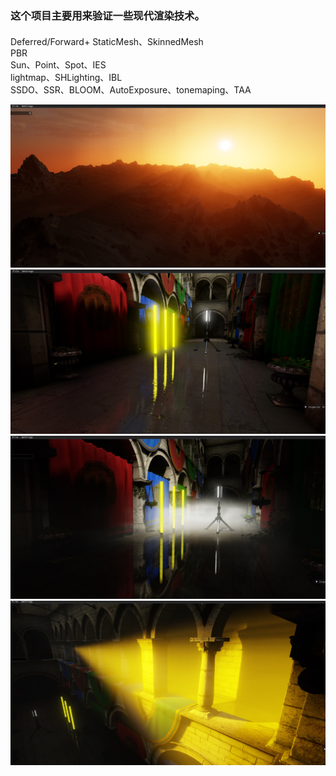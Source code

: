 ### 这个项目主要用来验证一些现代渲染技术。
####
  
Deferred/Forward+ 
StaticMesh、SkinnedMesh  
PBR  
Sun、Point、Spot、IES  
lightmap、SHLighting、IBL   
SSDO、SSR、BLOOM、AutoExposure、tonemaping、TAA  

![](https://github.com/chenjl19/HybridRenderer/blob/dev/pics/atmospheric%20scattering2.jpg)  
![](https://github.com/chenjl19/HybridRenderer/blob/dev/pics/ssr.jpg)  
![](https://github.com/chenjl19/HybridRenderer/blob/dev/pics/volumefog.jpg)  
![](https://github.com/chenjl19/HybridRenderer/blob/dev/pics/volumelight.jpg)  



